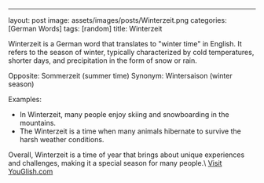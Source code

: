 ---
layout: post
image: assets/images/posts/Winterzeit.png
categories: [German Words]
tags: [random]
title: Winterzeit

Winterzeit is a German word that translates to "winter time" in English. It refers to the season of winter, typically characterized by cold temperatures, shorter days, and precipitation in the form of snow or rain.

Opposite: Sommerzeit (summer time)
Synonym: Wintersaison (winter season)

Examples:
- In Winterzeit, many people enjoy skiing and snowboarding in the mountains.
- The Winterzeit is a time when many animals hibernate to survive the harsh weather conditions.

Overall, Winterzeit is a time of year that brings about unique experiences and challenges, making it a special season for many people.\ <a id="yg-widget-0" class="youglish-widget" data-query="Winterzeit" data-lang="german" data-components="8412" data-auto-start="0" data-bkg-color="theme_light" data-title="How%20to%20pronounce%20Winterzeit%20in%20German"  rel="nofollow" href="https://youglish.com">Visit YouGlish.com</a><script async src="https://youglish.com/public/emb/widget.js" charset="utf-8"></script>
